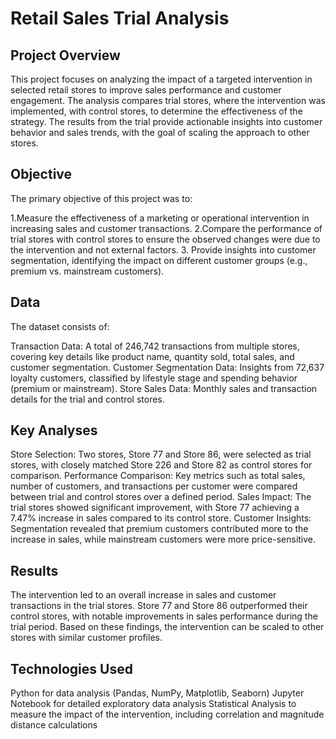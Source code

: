 # Retail Sales Trial Analysis
## Project Overview
This project focuses on analyzing the impact of a targeted intervention in selected retail stores to improve sales performance and customer engagement. The analysis compares trial stores, where the intervention was implemented, with control stores, to determine the effectiveness of the strategy. The results from the trial provide actionable insights into customer behavior and sales trends, with the goal of scaling the approach to other stores.

## Objective
The primary objective of this project was to:

1.Measure the effectiveness of a marketing or operational intervention in increasing sales and customer transactions.
2.Compare the performance of trial stores with control stores to ensure the observed changes were due to the intervention and not external factors.
3. Provide insights into customer segmentation, identifying the impact on different customer groups (e.g., premium vs. mainstream customers).

## Data
The dataset consists of:

Transaction Data: A total of 246,742 transactions from multiple stores, covering key details like product name, quantity sold, total sales, and customer segmentation.
Customer Segmentation Data: Insights from 72,637 loyalty customers, classified by lifestyle stage and spending behavior (premium or mainstream).
Store Sales Data: Monthly sales and transaction details for the trial and control stores.

## Key Analyses
Store Selection: Two stores, Store 77 and Store 86, were selected as trial stores, with closely matched Store 226 and Store 82 as control stores for comparison.
Performance Comparison: Key metrics such as total sales, number of customers, and transactions per customer were compared between trial and control stores over a defined period.
Sales Impact: The trial stores showed significant improvement, with Store 77 achieving a 7.47% increase in sales compared to its control store.
Customer Insights: Segmentation revealed that premium customers contributed more to the increase in sales, while mainstream customers were more price-sensitive.

## Results
The intervention led to an overall increase in sales and customer transactions in the trial stores.
Store 77 and Store 86 outperformed their control stores, with notable improvements in sales performance during the trial period.
Based on these findings, the intervention can be scaled to other stores with similar customer profiles.

## Technologies Used
Python for data analysis (Pandas, NumPy, Matplotlib, Seaborn)
Jupyter Notebook for detailed exploratory data analysis
Statistical Analysis to measure the impact of the intervention, including correlation and magnitude distance calculations
